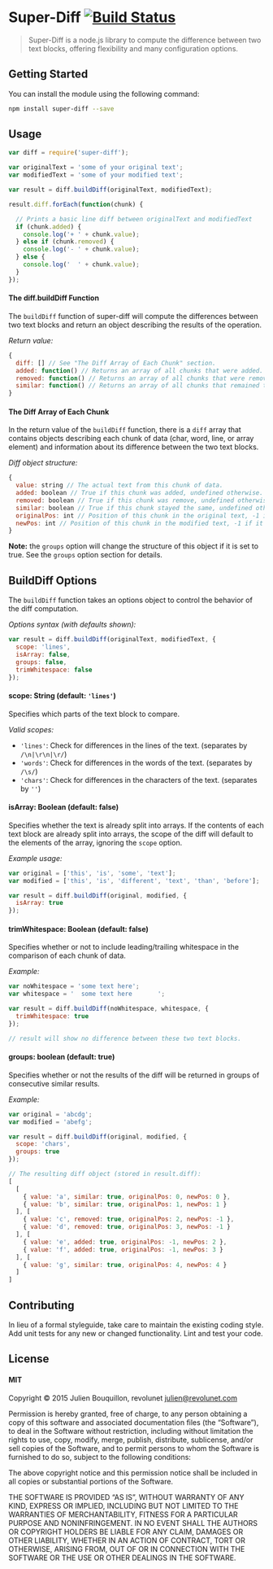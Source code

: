 # Super-Diff [![Build Status](https://travis-ci.org/vicjohnson1213/super-diff.svg)](https://travis-ci.org/vicjohnson1213/super-diff)

>Super-Diff is a node.js library to compute the difference between two text blocks, offering flexibility and many configuration options.

## Getting Started

You can install the module using the following command:

```bash
npm install super-diff --save
```

## Usage

```javascript
var diff = require('super-diff');

var originalText = 'some of your original text';
var modifiedText = 'some of your modified text';

var result = diff.buildDiff(originalText, modifiedText);

result.diff.forEach(function(chunk) {

  // Prints a basic line diff between originalText and modifiedText
  if (chunk.added) {
    console.log('+ ' + chunk.value);
  } else if (chunk.removed) {
    console.log('- ' + chunk.value);
  } else {
    console.log('  ' + chunk.value);
  }
});
```

#### The diff.buildDiff Function

The `buildDiff` function of super-diff will compute the differences between two text blocks and return an object describing the results of the operation.

*Return value:*

```javascript
{
  diff: [] // See "The Diff Array of Each Chunk" section.
  added: function() // Returns an array of all chunks that were added.
  removed: function() // Returns an array of all chunks that were removed.
  similar: function() // Returns an array of all chunks that remained the same.
}
```

#### The Diff Array of Each Chunk

In the return value of the `buildDiff` function, there is a `diff` array that contains objects describing each chunk of data (char, word, line, or array element) and information about its difference between the two text blocks.

*Diff object structure:*

```javascript
{
  value: string // The actual text from this chunk of data.
  added: boolean // True if this chunk was added, undefined otherwise.
  removed: boolean // True if this chunk was remove, undefined otherwise.
  similar: boolean // True if this chunk stayed the same, undefined otherwise.
  originalPos: int // Position of this chunk in the original text, -1 if it didn't exist.
  newPos: int // Position of this chunk in the modified text, -1 if it doesn't exist.
}
```

**Note:** the `groups` option will change the structure of this object if it is set to true.  See the `groups` option section for details.

## BuildDiff Options

The `buildDiff` function takes an options object to control the behavior of the diff computation.

*Options syntax (with defaults shown):*

```javascript
var result = diff.buildDiff(originalText, modifiedText, {
  scope: 'lines',
  isArray: false,
  groups: false,
  trimWhitespace: false
});
```

#### scope: String (default: `'lines'`)

Specifies which parts of the text block to compare.

*Valid scopes:*

* `'lines'`: Check for differences in the lines of the text. (separates by `/\n|\r\n|\r/`)
* `'words'`: Check for differences in the words of the text. (separates by `/\s/`)
* `'chars'`: Check for differences in the characters of the text. (separates by `''`)

#### isArray: Boolean (default: false)

Specifies whether the text is already split into arrays.  If the contents of each text block are already split into arrays, the scope of the diff will default to the elements of the array, ignoring the `scope` option.

*Example usage:*

```javascript
var original = ['this', 'is', 'some', 'text'];
var modified = ['this', 'is', 'different', 'text', 'than', 'before'];

var result = diff.buildDiff(original, modified, {
  isArray: true
});
```

#### trimWhitespace: Boolean (default: false)

Specifies whether or not to include leading/trailing whitespace in the comparison of each chunk of data.

*Example:*

```javascript
var noWhitespace = 'some text here';
var whitespace = '  some text here       ';

var result = diff.buildDiff(noWhitespace, whitespace, {
  trimWhitespace: true
});

// result will show no difference between these two text blocks.
```

#### groups: boolean (default: true)

Specifies whether or not the results of the diff will be returned in groups of consecutive similar results.

*Example:*

```javascript
var original = 'abcdg';
var modified = 'abefg';

var result = diff.buildDiff(original, modified, {
  scope: 'chars',
  groups: true
});

// The resulting diff object (stored in result.diff): 
[ 
  [ 
    { value: 'a', similar: true, originalPos: 0, newPos: 0 },
    { value: 'b', similar: true, originalPos: 1, newPos: 1 }
  ], [
    { value: 'c', removed: true, originalPos: 2, newPos: -1 },
    { value: 'd', removed: true, originalPos: 3, newPos: -1 }
  ], [
    { value: 'e', added: true, originalPos: -1, newPos: 2 },
    { value: 'f', added: true, originalPos: -1, newPos: 3 }
  ], [
    { value: 'g', similar: true, originalPos: 4, newPos: 4 }
  ]
]
```
## Contributing

In lieu of a formal styleguide, take care to maintain the existing coding style. Add unit tests for any new or changed functionality. Lint and test your code.

## License

#### MIT

Copyright © 2015 Julien Bouquillon, revolunet <julien@revolunet.com>

Permission is hereby granted, free of charge, to any person obtaining a copy of this software and associated documentation files (the “Software”), to deal in the Software without restriction, including without limitation the rights to use, copy, modify, merge, publish, distribute, sublicense, and/or sell copies of the Software, and to permit persons to whom the Software is furnished to do so, subject to the following conditions:

The above copyright notice and this permission notice shall be included in all copies or substantial portions of the Software.

THE SOFTWARE IS PROVIDED “AS IS”, WITHOUT WARRANTY OF ANY KIND, EXPRESS OR IMPLIED, INCLUDING BUT NOT LIMITED TO THE WARRANTIES OF MERCHANTABILITY, FITNESS FOR A PARTICULAR PURPOSE AND NONINFRINGEMENT. IN NO EVENT SHALL THE AUTHORS OR COPYRIGHT HOLDERS BE LIABLE FOR ANY CLAIM, DAMAGES OR OTHER LIABILITY, WHETHER IN AN ACTION OF CONTRACT, TORT OR OTHERWISE, ARISING FROM, OUT OF OR IN CONNECTION WITH THE SOFTWARE OR THE USE OR OTHER DEALINGS IN THE SOFTWARE.